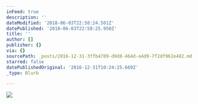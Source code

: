 ```yaml
---
inFeed: true
description: ''
dateModified: '2018-06-03T22:58:24.501Z'
datePublished: '2018-06-03T22:58:25.950Z'
title: ''
author: []
publisher: {}
via: {}
sourcePath: _posts/2016-12-31-3ffb4789-d9d8-464d-a4d9-7f2df962e482.md
starred: false
datePublishedOriginal: '2016-12-31T10:24:25.669Z'
_type: Blurb

---
```

![](https://the-grid-user-content.s3-us-west-2.amazonaws.com/ea08315d-6f48-4e18-b418-155f7b824f8b.jpg)
